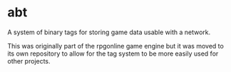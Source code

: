 # abt
A system of binary tags for storing game data usable with a network.

This was originally part of the rpgonline game engine but it was moved to its own repository to allow for the tag system to be more easily
used for other projects.
